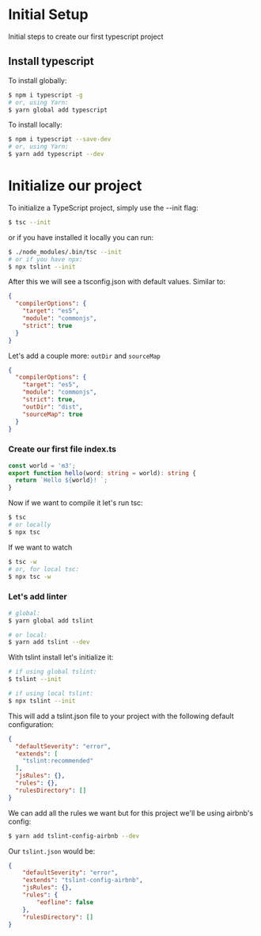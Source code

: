# Initial Setup

Initial steps to create our first typescript project

## Install typescript
To install globally:
```sh
$ npm i typescript -g
# or, using Yarn:
$ yarn global add typescript
```
To install locally:
```sh
$ npm i typescript --save-dev
# or, using Yarn:
$ yarn add typescript --dev
```
# Initialize our project
To initialize a TypeScript project, simply use the --init flag:
```sh
$ tsc --init
```
or if you have installed it locally you can run:
```sh
$ ./node_modules/.bin/tsc --init
# or if you have npx:
$ npx tslint --init
```

After this we will see a tsconfig.json with default values. Similar to:

```json
{
  "compilerOptions": {
    "target": "es5",
    "module": "commonjs",
    "strict": true
  }
}
```

Let's add a couple more: ```outDir``` and ```sourceMap```
```json
{
  "compilerOptions": {
    "target": "es5",
    "module": "commonjs",
    "strict": true,
    "outDir": "dist",
    "sourceMap": true
  }
}
```

### Create our first file index.ts
```ts
const world = 'm3';
export function hello(word: string = world): string {
  return `Hello ${world}! `;
}
```
Now if we want to compile it let's run tsc:
```sh
$ tsc
# or locally
$ npx tsc
```

If we want to watch
```sh
$ tsc -w
# or, for local tsc:
$ npx tsc -w
```

### Let's add linter
```sh
# global:
$ yarn global add tslint

# or local:
$ yarn add tslint --dev
```
With tslint install let's initialize it:
```sh
# if using global tslint:
$ tslint --init

# if using local tslint:
$ npx tslint --init
```
This will add a tslint.json file to your project with the following default configuration:

```json
{
  "defaultSeverity": "error",
  "extends": [
    "tslint:recommended"
  ],
  "jsRules": {},
  "rules": {},
  "rulesDirectory": []
}
```
We can add all the rules we want but for this project we'll be using airbnb's config:
```sh
$ yarn add tslint-config-airbnb --dev
```
Our ```tslint.json``` would be:
```json
{
    "defaultSeverity": "error",
    "extends": "tslint-config-airbnb",
    "jsRules": {},
    "rules": {
        "eofline": false
    },
    "rulesDirectory": []
}
```



